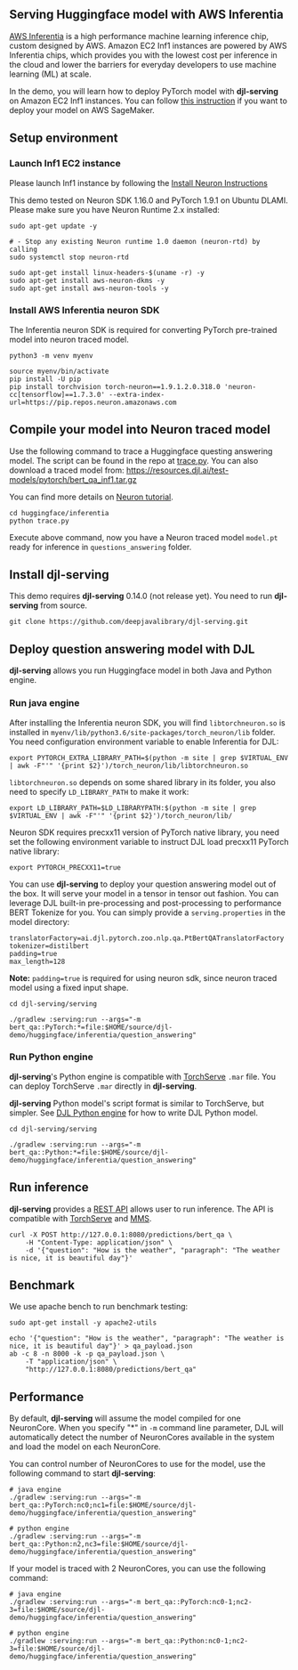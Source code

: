 ## Serving Huggingface model with AWS Inferentia

[AWS Inferentia](https://aws.amazon.com/machine-learning/inferentia/) is a high performance machine
learning inference chip, custom designed by AWS. Amazon EC2 Inf1 instances are powered by AWS
Inferentia chips, which provides you with the lowest cost per inference in the cloud and lower
the barriers for everyday developers to use machine learning (ML) at scale.

In the demo, you will learn how to deploy PyTorch model with **djl-serving** on Amazon EC2 Inf1 instances.
You can follow [this instruction](deploy_on_sagemaker.md) if you want to deploy your model on AWS SageMaker.

## Setup environment

### Launch Inf1 EC2 instance

Please launch Inf1 instance by following the [Install Neuron Instructions](https://awsdocs-neuron.readthedocs-hosted.com/en/latest/neuron-intro/pytorch-setup/pytorch-install.html#install-neuron-pytorch)

This demo tested on Neuron SDK 1.16.0 and PyTorch 1.9.1 on Ubuntu DLAMI.
Please make sure you have Neuron Runtime 2.x installed:

```
sudo apt-get update -y

# - Stop any existing Neuron runtime 1.0 daemon (neuron-rtd) by calling
sudo systemctl stop neuron-rtd

sudo apt-get install linux-headers-$(uname -r) -y
sudo apt-get install aws-neuron-dkms -y
sudo apt-get install aws-neuron-tools -y
```

### Install AWS Inferentia neuron SDK

The Inferentia neuron SDK is required for converting PyTorch pre-trained model into neuron traced model.

```
python3 -m venv myenv

source myenv/bin/activate
pip install -U pip
pip install torchvision torch-neuron==1.9.1.2.0.318.0 'neuron-cc[tensorflow]==1.7.3.0' --extra-index-url=https://pip.repos.neuron.amazonaws.com
```

## Compile your model into Neuron traced model

Use the following command to trace a Huggingface questing answering model. The script can be found in the repo at [trace.py](trace.py).
You can also download a traced model from: https://resources.djl.ai/test-models/pytorch/bert_qa_inf1.tar.gz

You can find more details on [Neuron tutorial](https://awsdocs-neuron.readthedocs-hosted.com/en/latest/neuron-guide/neuron-frameworks/pytorch-neuron/tutorials/index.html). 

```
cd huggingface/inferentia
python trace.py 
```

Execute above command, now you have a Neuron traced model `model.pt` ready for inference in `questions_answering` folder.

## Install djl-serving

This demo requires **djl-serving** 0.14.0 (not release yet). You need to run **djl-serving** from source.

```
git clone https://github.com/deepjavalibrary/djl-serving.git
```

## Deploy question answering model with DJL

**djl-serving** allows you run Huggingface model in both Java and Python engine.

### Run java engine

After installing the Inferentia neuron SDK, you will find `libtorchneuron.so` is installed in
`myenv/lib/python3.6/site-packages/torch_neuron/lib` folder.
You need configuration environment variable to enable Inferentia for DJL:

```
export PYTORCH_EXTRA_LIBRARY_PATH=$(python -m site | grep $VIRTUAL_ENV | awk -F"'" '{print $2}')/torch_neuron/lib/libtorchneuron.so
```

`libtorchneuron.so` depends on some shared library in its folder, you also need to specify `LD_LIBRARY_PATH` to make it work:

```
export LD_LIBRARY_PATH=$LD_LIBRARYPATH:$(python -m site | grep $VIRTUAL_ENV | awk -F"'" '{print $2}')/torch_neuron/lib/
```

Neuron SDK requires precxx11 version of PyTorch native library, you need set the
following environment variable to instruct DJL load precxx11 PyTorch native library:

```
export PYTORCH_PRECXX11=true
```

You can use **djl-serving** to deploy your question answering model out of the box. It will serve
your model in a tensor in tensor out fashion. You can leverage DJL built-in pre-processing and
post-processing to performance BERT Tokenize for you. You can simply provide a `serving.properties`
in the model directory:

```
translatorFactory=ai.djl.pytorch.zoo.nlp.qa.PtBertQATranslatorFactory
tokenizer=distilbert
padding=true
max_length=128
```

**Note:** `padding=true` is required for using neuron sdk, since neuron traced model using a fixed input shape.

```
cd djl-serving/serving

./gradlew :serving:run --args="-m bert_qa::PyTorch:*=file:$HOME/source/djl-demo/huggingface/inferentia/question_answering"
```

### Run Python engine

**djl-serving**'s Python engine is compatible with [TorchServe](https://github.com/pytorch/serve) `.mar` file.
You can deploy TorchServe `.mar` directly in **djl-serving**.

**djl-serving** Python model's script format is similar to TorchServe, but simpler.
See [DJL Python engine](https://github.com/deepjavalibrary/djl-serving/tree/master/engines/python) for how to
write DJL Python model.

```
cd djl-serving/serving

./gradlew :serving:run --args="-m bert_qa::Python:*=file:$HOME/source/djl-demo/huggingface/inferentia/question_answering"
```

## Run inference

**djl-serving** provides a [REST API](https://github.com/deepjavalibrary/djl-serving/blob/master/serving/docs/inference_api.md) allows user to run inference.
The API is compatible with [TorchServe](https://github.com/pytorch/serve) and [MMS](https://github.com/awslabs/multi-model-server). 

```
curl -X POST http://127.0.0.1:8080/predictions/bert_qa \
    -H "Content-Type: application/json" \
    -d '{"question": "How is the weather", "paragraph": "The weather is nice, it is beautiful day"}'    
```

## Benchmark

We use apache bench to run benchmark testing:

```
sudo apt-get install -y apache2-utils

echo '{"question": "How is the weather", "paragraph": "The weather is nice, it is beautiful day"}' > qa_payload.json
ab -c 8 -n 8000 -k -p qa_payload.json \
    -T "application/json" \
    "http://127.0.0.1:8080/predictions/bert_qa"
```

## Performance

By default, **djl-serving** will assume the model compiled for one NeuronCore. When you specify "*" in `-m`
command line parameter, DJL will automatically detect the number of NeuronCores available in the system
and load the model on each NeuronCore.

You can control number of NeuronCores to use for the model, use the following command to start **djl-serving**:

```
# java engine
./gradlew :serving:run --args="-m bert_qa::PyTorch:nc0;nc1=file:$HOME/source/djl-demo/huggingface/inferentia/question_answering"

# python engine
./gradlew :serving:run --args="-m bert_qa::Python:n2,nc3=file:$HOME/source/djl-demo/huggingface/inferentia/question_answering"
```

If your model is traced with 2 NeuronCores, you can use the following command:

```
# java engine
./gradlew :serving:run --args="-m bert_qa::PyTorch:nc0-1;nc2-3=file:$HOME/source/djl-demo/huggingface/inferentia/question_answering"

# python engine
./gradlew :serving:run --args="-m bert_qa::Python:nc0-1;nc2-3=file:$HOME/source/djl-demo/huggingface/inferentia/question_answering"
```


